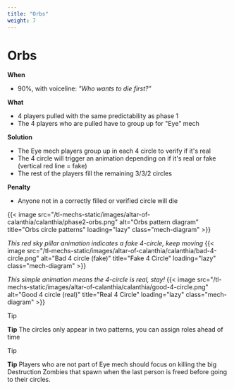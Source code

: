 ```yaml
---
title: "Orbs"
weight: 7
---
```


# Orbs

**When**
- 90%, with voiceline: _"Who wants to die first?"_

**What**
- 4 players pulled with the same predictability as phase 1
- The 4 players who are pulled have to group up for "Eye" mech

**Solution**
- The Eye mech players group up in each 4 circle to verify if it's real
- The 4 circle will trigger an animation depending on if it's real or fake (vertical red line = fake)
- The rest of the players fill the remaining 3/3/2 circles

**Penalty**
- Anyone not in a correctly filled or verified circle will die

{{< image src="/tl-mechs-static/images/altar-of-calanthia/calanthia/phase2-orbs.png" alt="Orbs pattern diagram" title="Orbs circle patterns" loading="lazy" class="mech-diagram" >}}

_This red sky pillar animation indicates a fake 4-circle, keep moving_
{{< image src="/tl-mechs-static/images/altar-of-calanthia/calanthia/bad-4-circle.png" alt="Bad 4 circle (fake)" title="Fake 4 Circle" loading="lazy" class="mech-diagram" >}}

_This simple animation means the 4-circle is real, stay!_
{{< image src="/tl-mechs-static/images/altar-of-calanthia/calanthia/good-4-circle.png" alt="Good 4 circle (real)" title="Real 4 Circle" loading="lazy" class="mech-diagram" >}}

> [!TIP]
> **Tip**
> The circles only appear in two patterns, you can assign roles ahead of time

> [!TIP]
> **Tip**
> Players who are not part of Eye mech should focus on killing the big Destruction Zombies that spawn when the last person is freed before going to their circles.

